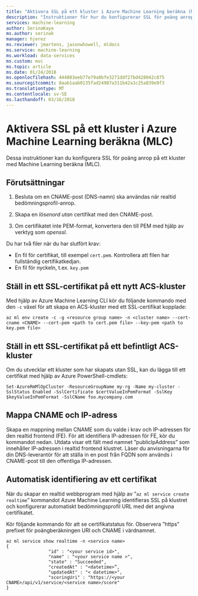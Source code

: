 ```yaml
---
title: "Aktivera SSL på ett kluster i Azure Machine Learning beräkna (MLC) | Microsoft Docs"
description: "Instruktioner för hur du konfigurerar SSL för poäng anrop i ett kluster i Azure Machine Learning beräkna (MLC)"
services: machine-learning
author: SerinaKaye
ms.author: serinak
manager: hjerez
ms.reviewer: jmartens, jasonwhowell, mldocs
ms.service: machine-learning
ms.workload: data-services
ms.custom: mvc
ms.topic: article
ms.date: 01/24/2018
ms.openlocfilehash: 444803eeb77e79a8bfe3271ddf27bd428042c875
ms.sourcegitcommit: 8aab1aab0135fad24987a311b42a1c25a839e9f3
ms.translationtype: MT
ms.contentlocale: sv-SE
ms.lasthandoff: 03/16/2018
---
```

# <a name="enable-ssl-on-an-azure-machine-learning-compute-mlc-cluster"></a>Aktivera SSL på ett kluster i Azure Machine Learning beräkna (MLC) 

Dessa instruktioner kan du konfigurera SSL för poäng anrop på ett kluster med Machine Learning beräkna (MLC). 

## <a name="prerequisites"></a>Förutsättningar 

1. Besluta om en CNAME-post (DNS-namn) ska användas när realtid bedömningsprofil-anrop.

2. Skapa en *lösenord utan* certifikat med den CNAME-post.

3. Om certifikatet inte PEM-format, konvertera den till PEM med hjälp av verktyg som *openssl*.

Du har två filer när du har slutfört krav:

* En fil för certifikat, till exempel `cert.pem`. Kontrollera att filen har fullständig certifikatkedjan.
* En fil för nyckeln, t.ex. `key.pem`



## <a name="set-up-an-ssl-certificate-on-a-new-acs-cluster"></a>Ställ in ett SSL-certifikat på ett nytt ACS-kluster

Med hjälp av Azure Machine Learning CLI kör du följande kommando med den `-c` växel för att skapa en ACS-kluster med ett SSL-certifikat kopplade:

```
az ml env create -c -g <resource group name> -n <cluster name> --cert-cname <CNAME> --cert-pem <path to cert.pem file> --key-pem <path to key.pem file>
```


## <a name="set-up-an-ssl-certificate-on-an-existing-acs-cluster"></a>Ställ in ett SSL-certifikat på ett befintligt ACS-kluster

Om du utvecklar ett kluster som har skapats utan SSL, kan du lägga till ett certifikat med hjälp av Azure PowerShell-cmdlets: 

```
Set-AzureRmMlOpCluster -ResourceGroupName my-rg -Name my-cluster -SslStatus Enabled -SslCertificate $certValueInPemFormat -SslKey $keyValueInPemFormat -SslCName foo.mycompany.com
```

## <a name="map-the-cname-and-the-ip-address"></a>Mappa CNAME och IP-adress

Skapa en mappning mellan CNAME som du valde i krav och IP-adressen för den realtid frontend (FE). För att identifiera IP-adressen för FE, kör du kommandot nedan. Utdata visar ett fält med namnet ”publicIpAddress” som innehåller IP-adressen i realtid frontend klustret. Läser du anvisningarna för din DNS-leverantör för att ställa in en post från FQDN som används i CNAME-post till den offentliga IP-adressen.



## <a name="auto-detection-of-a-certificate"></a>Automatisk identifiering av ett certifikat 

När du skapar en realtid webbprogram med hjälp av ”`az ml service create realtime`” kommandot Azure Machine Learning identifieras SSL på klustret och konfigurerar automatiskt bedömningsprofil URL med det angivna certifikatet. 

Kör följande kommando för att se certifikatstatus för. Observera ”https” prefixet för poängberäkningen URI och CNAME i värdnamnet. 

``` 
az ml service show realtime -n <service name>
{
                "id" : "<your service id>",
                "name" : "<your service name >",
                "state" : "Succeeded",
                "createdAt" : "<datetime>”,
                "updatedAt" : "< datetime>",
                "scoringUri" : "https://<your CNAME>/api/v1/service/<service name>/score"
}
```
